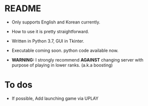 # README
* Only supports English and Korean currently.
* How to use it is pretty straightforward.
* Written in Python 3.7, GUI in Tkinter.
* Executable coming soon. python code available now.

* **WARNING:** I strongly recommend **AGAINST** changing server with purpose of playing in lower ranks. (a.k.a boosting)

# To dos
* If possible, Add launching game via UPLAY
